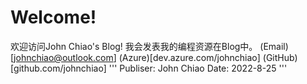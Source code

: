 # Welcome!
欢迎访问John Chiao's Blog!
我会发表我的编程资源在Blog中。
(Email)[johnchiao@outlook.com]
(Azure)[dev.azure.com/johnchiao]
(GitHub)[github.com/johnchiao]
'''
Publiser: John Chiao
Date: 2022-8-25
''' 